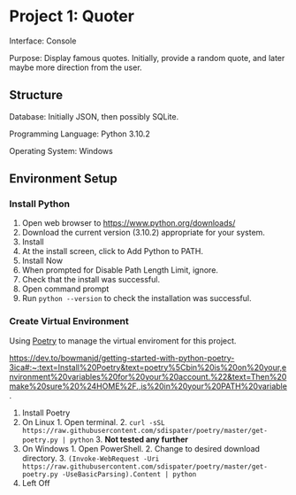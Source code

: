 # Project 1: Quoter

Interface: Console

Purpose: Display famous quotes. Initially, provide a random quote, and later maybe more direction from the user.

## Structure

Database: Initially JSON, then possibly SQLite.

Programming Language: Python 3.10.2

Operating System: Windows

## Environment Setup

### Install Python

1. Open web browser to https://www.python.org/downloads/
2. Download the current version (3.10.2) appropriate for your system.
3. Install
  1. At the install screen, click to Add Python to PATH.
  2. Install Now
  3. When prompted for Disable Path Length Limit, ignore.
6. Check that the install was successful.
  1. Open command prompt
  2. Run `python --version` to check the installation was successful.

### Create Virtual Environment

Using [Poetry](https://python-poetry.org) to manage the virtual enviroment for this project.

https://dev.to/bowmanjd/getting-started-with-python-poetry-3ica#:~:text=Install%20Poetry&text=poetry%5Cbin%20is%20on%20your,environment%20variables%20for%20your%20account.%22&text=Then%20make%20sure%20%24HOME%2F.,is%20in%20your%20PATH%20variable.

1. Install Poetry
  1. On Linux
    1. Open terminal.
    2. `curl -sSL https://raw.githubusercontent.com/sdispater/poetry/master/get-poetry.py | python`
    3. **Not tested any further**
  3. On Windows
    1. Open PowerShell.
    2. Change to desired download directory.
    3. `(Invoke-WebRequest -Uri https://raw.githubusercontent.com/sdispater/poetry/master/get-poetry.py -UseBasicParsing).Content | python`
  4. Left Off

